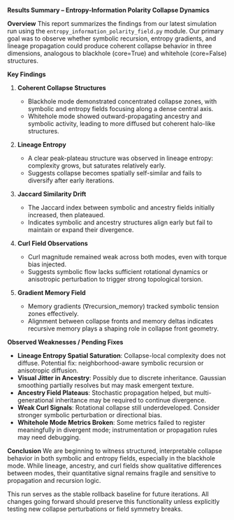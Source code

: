 **Results Summary – Entropy-Information Polarity Collapse Dynamics**

**Overview**
This report summarizes the findings from our latest simulation run using the `entropy_information_polarity_field.py` module. Our primary goal was to observe whether symbolic recursion, entropy gradients, and lineage propagation could produce coherent collapse behavior in three dimensions, analogous to blackhole (core=True) and whitehole (core=False) structures.

**Key Findings**

1. **Coherent Collapse Structures**

   * Blackhole mode demonstrated concentrated collapse zones, with symbolic and entropy fields focusing along a dense central axis.
   * Whitehole mode showed outward-propagating ancestry and symbolic activity, leading to more diffused but coherent halo-like structures.

2. **Lineage Entropy**

   * A clear peak-plateau structure was observed in lineage entropy: complexity grows, but saturates relatively early.
   * Suggests collapse becomes spatially self-similar and fails to diversify after early iterations.

3. **Jaccard Similarity Drift**

   * The Jaccard index between symbolic and ancestry fields initially increased, then plateaued.
   * Indicates symbolic and ancestry structures align early but fail to maintain or expand their divergence.

4. **Curl Field Observations**

   * Curl magnitude remained weak across both modes, even with torque bias injected.
   * Suggests symbolic flow lacks sufficient rotational dynamics or anisotropic perturbation to trigger strong topological torsion.

5. **Gradient Memory Field**

   * Memory gradients (∇recursion\_memory) tracked symbolic tension zones effectively.
   * Alignment between collapse fronts and memory deltas indicates recursive memory plays a shaping role in collapse front geometry.

**Observed Weaknesses / Pending Fixes**

* **Lineage Entropy Spatial Saturation**: Collapse-local complexity does not diffuse. Potential fix: neighborhood-aware symbolic recursion or anisotropic diffusion.
* **Visual Jitter in Ancestry**: Possibly due to discrete inheritance. Gaussian smoothing partially resolves but may mask emergent texture.
* **Ancestry Field Plateaus**: Stochastic propagation helped, but multi-generational inheritance may be required to continue divergence.
* **Weak Curl Signals**: Rotational collapse still underdeveloped. Consider stronger symbolic perturbation or directional bias.
* **Whitehole Mode Metrics Broken**: Some metrics failed to register meaningfully in divergent mode; instrumentation or propagation rules may need debugging.

**Conclusion**
We are beginning to witness structured, interpretable collapse behavior in both symbolic and entropy fields, especially in the blackhole mode. While lineage, ancestry, and curl fields show qualitative differences between modes, their quantitative signal remains fragile and sensitive to propagation and recursion logic.

This run serves as the stable rollback baseline for future iterations. All changes going forward should preserve this functionality unless explicitly testing new collapse perturbations or field symmetry breaks.
